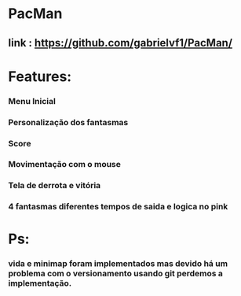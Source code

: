 # PacMan
link : https://github.com/gabrielvf1/PacMan/ 
---
# Features:
### Menu Inicial
### Personalização dos fantasmas
### Score
### Movimentação com o mouse
### Tela de derrota e vitória 
### 4 fantasmas diferentes tempos de saida e logica no pink

# Ps: 
### vida e minimap foram implementados mas devido há um problema com o versionamento usando git perdemos a implementação.
